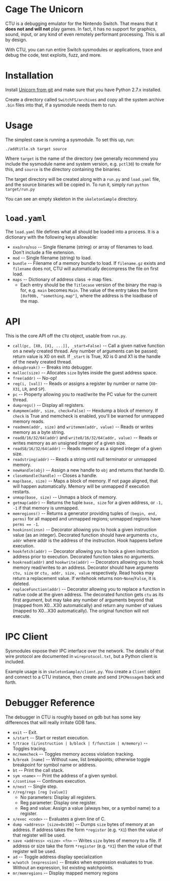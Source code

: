 Cage The Unicorn
================

CTU is a debugging emulator for the Nintendo Switch.  That means that it **does not and will not** play games.  In fact, it has no support for graphics, sound, input, or any kind of even remotely performant processing.  This is all by design.

With CTU, you can run entire Switch sysmodules or applications, trace and debug the code, test exploits, fuzz, and more.

Installation
============

Install [Unicorn from git](https://github.com/unicorn-engine/unicorn) and make sure that you have Python 2.7.x installed.

Create a directory called `SwitchFS/archives` and copy all the system archive `.bin` files into that, if a sysmodule needs them to run.

Usage
=====

The simplest case is running a sysmodule.  To set this up, run:

	./addtitle.sh target source

Where `target` is the name of the directory (we generally recommend you include the sysmodule name and system version, e.g. `pctl30`) to create for this, and `source` is the directory containing the binaries.

The target directory will be created along with a `run.py` and `load.yaml` file, and the source binaries will be copied in.  To run it, simply run `python target/run.py`

You can see an empty skeleton in the `skeletonSample` directory.

`load.yaml`
===========

The `load.yaml` file defines what all should be loaded into a process.  It is a dictionary with the following keys allowable:

- `nxo`/`nro`/`nso` -- Single filename (string) or array of filenames to load.  Don't include a file extension.
- `mod` -- Single filename (string) to load.
- `bundle` -- Filename of a memory bundle to load.  If `filename.gz` exists and `filename` does not, CTU will automatically decompress the file on first load.
- `maps` -- Dictionary of address class -> map files.
	- Each entry should be the `Titlecase` version of the binary the map is for, e.g. `main` becomes `Main`.  The value of the entry takes the form `[0xf00b, "something.map"]`, where the address is the loadbase of the map.

API
===

This is the core API off the `CTU` object, usable from `run.py`.

- `call(pc, [X0, [X1, ...]], _start=False)` -- Call a given native function on a newly created thread.  Any number of arguments can be passed; return value is X0 on exit.  If `_start` is True, X0 is 0 and X1 is the handle of the newly created thread.
- `debugbreak()` -- Breaks into debugger.
- `malloc(size)` -- Allocates `size` bytes inside the guest address space.
- `free(addr)` -- No-op!
- `reg(i, [val])` -- Reads or assigns a register by number or name (`X0`-`X31`, `LR`, and `SP`).
- `pc` -- Property allowing you to read/write the PC value for the current thread.
- `dumpregs()` -- Display all registers.
- `dumpmem(addr, size, check=False)` -- Hexdump a block of memory. If `check` is True and memcheck is enabled, you'll be warned for unmapped memory reads.
- `readmem(addr, size)` and `writemem(addr, value)` -- Reads or writes memory as a byte string.
- `read8/16/32/64(addr)` and `write8/16/32/64(addr, value)` -- Reads or writes memory as an unsigned integer of a given size.
- `readS8/16/32/64(addr)` -- Reads memory as a signed integer of a given size.
- `readstring(addr)` -- Reads a string until null terminator or unmapped memory.
- `newHandle(obj)` -- Assign a new handle to `obj` and returns that handle ID.
- `closeHandle(handle)` -- Closes a handle.
- `map(base, size)` -- Maps a block of memory.  If not page aligned, that will happen automatically.  Memory will be unmapped if execution restarts.
- `unmap(base, size)` -- Unmaps a block of memory.
- `getmap(addr)` -- Returns the tuple `base, size` for a given address, or `-1, -1` if that memory is unmapped.
- `memregions()` -- Returns a generator providing tuples of `(begin, end, perms)` for all mapped and unmapped regions; unmapped regions have `perms == -1`.
- `hookinsn(insn)` -- Decorator allowing you to hook a given instruction value (as an integer).  Decorated function should have arguments `ctu, addr` where addr is the address of the instruction.  Hook happens before execution.
- `hookfetch(addr)` -- Decorator allowing you to hook a given instruction address prior to execution.  Decorated function takes no arguments.
- `hookread(addr)` and `hookwrite(addr)` -- Decorators allowing you to hook memory read/writes to an address.  Decorator should have arguments `ctu, size` or `ctu, addr, size, value` respectively.  Read hooks may return a replacement value.  If writehook returns non-`None`/`False`, it is deleted.
- `replaceFunction(addr)` -- Decorator allowing you to replace a function in native code at the given address.  The decorated function gets `ctu` as its first argument, but may take any number of arguments beyond that (mapped from X0...X30 automatically) and return any number of values (mapped to X0...X30 automatically).  The original function will not execute.

IPC Client
==========

Sysmodules expose their IPC interface over the network.  The details of that wire protocol are documented in `wireprotocol.txt`, but a Python client is included.

Example usage is in `skeletonSample/client.py`.  You create a `Client` object and connect to a CTU instance, then create and send `IPCMessage`s back and forth.

Debugger Reference
==================

The debugger in CTU is roughly based on gdb but has some key differences that will really irritate GDB fans.

- `exit` -- Exit.
- `s/start` -- Start or restart execution.
- `t/trace (i/instruction | b/block | f/function | m/memory)` -- Toggles tracing.
- `mc/memcheck` -- Toggles memory access violation tracking.
- `b/break [name]` -- Without `name`, list breakpoints; otherwise toggle breakpoint for symbol name or address.
- `bt` -- Print the call stack.
- `sym <name>` -- Print the address of a given symbol.
- `c/continue` -- Continues execution.
- `n/next` -- Single step.
- `r/reg/regs [reg [value]]`
	- No parameters: Display all registers.
	- Reg parameter: Display one register.
	- Reg and value: Assign a value (always hex, or a symbol name) to a register.
- `x/exec <code>` -- Evaluates a given line of C.
- `dump <address> [size=0x100]` -- Dumps `size` bytes of memory at an address.  If address takes the form `*register` (e.g. `*X1`) then the value of that register will be used.
- `save <address> <size> <fn>` -- Writes `size` bytes of memory to a file.  If address or size take the form `*register` (e.g. `*X1`) then the value of that register will be used.
- `ad` -- Toggle address display specialization
- `w/watch [expression]` -- Breaks when expression evaluates to true.  Without an expression, list existing watchpoints.
- `mr/memregions` -- Display mapped memory regions